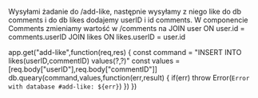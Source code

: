 Wysyłami żadanie do /add-like, następnie wysyłamy z niego like do db comments i do db likes dodajemy userID i id comments.
W componencie Comments zmieniamy wartość w /comments na 
JOIN user ON user.id = comments.userID 
JOIN likes ON likes.userID = user.id


app.get("add-like",function(req,res) {
    const command = "INSERT INTO likes(userID,commentID) values(?,?)"
    const values = [req.body["userID"],req.body["commentID"]]
    db.queary(command,values,function(err,result) {
        if(err) throw Error(`Error with database #add-like: ${err}`)
    })
})
